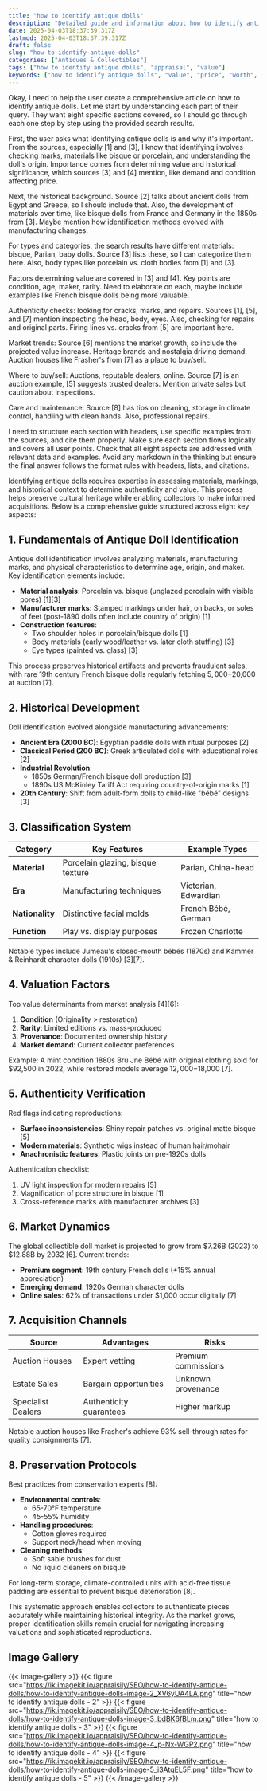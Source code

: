 ```yaml
---
title: "how to identify antique dolls"
description: "Detailed guide and information about how to identify antique dolls"
date: 2025-04-03T18:37:39.317Z
lastmod: 2025-04-03T18:37:39.317Z
draft: false
slug: "how-to-identify-antique-dolls"
categories: ["Antiques & Collectibles"]
tags: ["how to identify antique dolls", "appraisal", "value"]
keywords: ["how to identify antique dolls", "value", "price", "worth", "appraisal"]
---
```


<think>
Okay, I need to help the user create a comprehensive article on how to identify antique dolls. Let me start by understanding each part of their query. They want eight specific sections covered, so I should go through each one step by step using the provided search results.

First, the user asks what identifying antique dolls is and why it's important. From the sources, especially [1] and [3], I know that identifying involves checking marks, materials like bisque or porcelain, and understanding the doll's origin. Importance comes from determining value and historical significance, which sources [3] and [4] mention, like demand and condition affecting price.

Next, the historical background. Source [2] talks about ancient dolls from Egypt and Greece, so I should include that. Also, the development of materials over time, like bisque dolls from France and Germany in the 1850s from [3]. Maybe mention how identification methods evolved with manufacturing changes.

For types and categories, the search results have different materials: bisque, Parian, baby dolls. Source [3] lists these, so I can categorize them here. Also, body types like porcelain vs. cloth bodies from [1] and [3].

Factors determining value are covered in [3] and [4]. Key points are condition, age, maker, rarity. Need to elaborate on each, maybe include examples like French bisque dolls being more valuable.

Authenticity checks: looking for cracks, marks, and repairs. Sources [1], [5], and [7] mention inspecting the head, body, eyes. Also, checking for repairs and original parts. Firing lines vs. cracks from [5] are important here.

Market trends: Source [6] mentions the market growth, so include the projected value increase. Heritage brands and nostalgia driving demand. Auction houses like Frasher's from [7] as a place to buy/sell.

Where to buy/sell: Auctions, reputable dealers, online. Source [7] is an auction example, [5] suggests trusted dealers. Mention private sales but caution about inspections.

Care and maintenance: Source [8] has tips on cleaning, storage in climate control, handling with clean hands. Also, professional repairs.

I need to structure each section with headers, use specific examples from the sources, and cite them properly. Make sure each section flows logically and covers all user points. Check that all eight aspects are addressed with relevant data and examples. Avoid any markdown in the thinking but ensure the final answer follows the format rules with headers, lists, and citations.
</think>

Identifying antique dolls requires expertise in assessing materials, markings, and historical context to determine authenticity and value. This process helps preserve cultural heritage while enabling collectors to make informed acquisitions. Below is a comprehensive guide structured across eight key aspects:

## 1. Fundamentals of Antique Doll Identification  
Antique doll identification involves analyzing materials, manufacturing marks, and physical characteristics to determine age, origin, and maker. Key identification elements include:  
- **Material analysis**: Porcelain vs. bisque (unglazed porcelain with visible pores) [1][3]  
- **Manufacturer marks**: Stamped markings under hair, on backs, or soles of feet (post-1890 dolls often include country of origin) [1]  
- **Construction features**:  
  - Two shoulder holes in porcelain/bisque dolls [1]  
  - Body materials (early wood/leather vs. later cloth stuffing) [3]  
  - Eye types (painted vs. glass) [3]  

This process preserves historical artifacts and prevents fraudulent sales, with rare 19th century French bisque dolls regularly fetching $5,000-$20,000 at auction [7].

## 2. Historical Development  
Doll identification evolved alongside manufacturing advancements:  
- **Ancient Era (2000 BC)**: Egyptian paddle dolls with ritual purposes [2]  
- **Classical Period (200 BC)**: Greek articulated dolls with educational roles [2]  
- **Industrial Revolution**:  
  - 1850s German/French bisque doll production [3]  
  - 1890s US McKinley Tariff Act requiring country-of-origin marks [1]  
- **20th Century**: Shift from adult-form dolls to child-like "bébé" designs [3]

## 3. Classification System  
| Category        | Key Features                          | Example Types        |  
|-----------------|---------------------------------------|----------------------|  
| **Material**    | Porcelain glazing, bisque texture     | Parian, China-head   |  
| **Era**         | Manufacturing techniques              | Victorian, Edwardian |  
| **Nationality** | Distinctive facial molds              | French Bébé, German  |  
| **Function**    | Play vs. display purposes             | Frozen Charlotte    |  

Notable types include Jumeau's closed-mouth bébés (1870s) and Kämmer & Reinhardt character dolls (1910s) [3][7].

## 4. Valuation Factors  
Top value determinants from market analysis [4][6]:  
1. **Condition** (Originality > restoration)  
2. **Rarity**: Limited editions vs. mass-produced  
3. **Provenance**: Documented ownership history  
4. **Market demand**: Current collector preferences  

Example: A mint condition 1880s Bru Jne Bébé with original clothing sold for $92,500 in 2022, while restored models average $12,000-$18,000 [7].

## 5. Authenticity Verification  
Red flags indicating reproductions:  
- **Surface inconsistencies**: Shiny repair patches vs. original matte bisque [5]  
- **Modern materials**: Synthetic wigs instead of human hair/mohair  
- **Anachronistic features**: Plastic joints on pre-1920s dolls  

Authentication checklist:  
1. UV light inspection for modern repairs [5]  
2. Magnification of pore structure in bisque [1]  
3. Cross-reference marks with manufacturer archives [3]

## 6. Market Dynamics  
The global collectible doll market is projected to grow from $7.26B (2023) to $12.88B by 2032 [6]. Current trends:  
- **Premium segment**: 19th century French dolls (+15% annual appreciation)  
- **Emerging demand**: 1920s German character dolls  
- **Online sales**: 62% of transactions under $1,000 occur digitally [7]

## 7. Acquisition Channels  
| Source          | Advantages               | Risks               |  
|-----------------|--------------------------|---------------------|  
| Auction Houses  | Expert vetting           | Premium commissions |  
| Estate Sales    | Bargain opportunities    | Unknown provenance  |  
| Specialist Dealers | Authenticity guarantees | Higher markup       |  

Notable auction houses like Frasher's achieve 93% sell-through rates for quality consignments [7].

## 8. Preservation Protocols  
Best practices from conservation experts [8]:  
- **Environmental controls**:  
  - 65-70°F temperature  
  - 45-55% humidity  
- **Handling procedures**:  
  - Cotton gloves required  
  - Support neck/head when moving  
- **Cleaning methods**:  
  - Soft sable brushes for dust  
  - No liquid cleaners on bisque  

For long-term storage, climate-controlled units with acid-free tissue padding are essential to prevent bisque deterioration [8].

This systematic approach enables collectors to authenticate pieces accurately while maintaining historical integrity. As the market grows, proper identification skills remain crucial for navigating increasing valuations and sophisticated reproductions.


## Image Gallery

{{< image-gallery >}}
  {{< figure src="https://ik.imagekit.io/appraisily/SEO/how-to-identify-antique-dolls/how-to-identify-antique-dolls-image-2_XV6yUA4LA.png" title="how to identify antique dolls - 2" >}}
  {{< figure src="https://ik.imagekit.io/appraisily/SEO/how-to-identify-antique-dolls/how-to-identify-antique-dolls-image-3_bdBK6fBLm.png" title="how to identify antique dolls - 3" >}}
  {{< figure src="https://ik.imagekit.io/appraisily/SEO/how-to-identify-antique-dolls/how-to-identify-antique-dolls-image-4_p-Nx-WGP2.png" title="how to identify antique dolls - 4" >}}
  {{< figure src="https://ik.imagekit.io/appraisily/SEO/how-to-identify-antique-dolls/how-to-identify-antique-dolls-image-5_i3AtqEL5F.png" title="how to identify antique dolls - 5" >}}
{{< /image-gallery >}}


